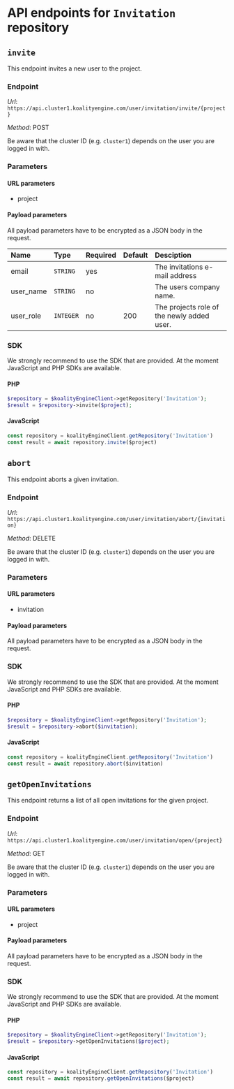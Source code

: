 # API endpoints for `Invitation` repository


## `invite`

This endpoint invites a new user to the project.

### Endpoint

*Url*: ```https://api.cluster1.koalityengine.com/user/invitation/invite/{project}```

*Method*: POST

Be aware that the cluster ID (e.g. `cluster1`) depends on the user you are logged in with.

### Parameters

#### URL parameters
 - project

#### Payload parameters

All payload parameters have to be encrypted as a JSON body in the request.

| Name                    | Type  | Required  | Default   | Desciption   |
|:----|:------|:----------|:-------------|:-------------|
| email  | `STRING` |  yes        |   | The invitations e-mail address           |
| user_name  | `STRING` |  no        |   | The users company name.           |
| user_role  | `INTEGER` |  no        | 200  | The projects role of the newly added user.           |

### SDK

We strongly recommend to use the SDK that are provided. At the moment JavaScript and PHP SDKs are available.

#### PHP
```php
$repository = $koalityEngineClient->getRepository('Invitation');
$result = $repository->invite($project);
```

#### JavaScript

```javascript
const repository = koalityEngineClient.getRepository('Invitation')
const result = await repository.invite($project)
```


## `abort`

This endpoint aborts a given invitation.

### Endpoint

*Url*: ```https://api.cluster1.koalityengine.com/user/invitation/abort/{invitation}```

*Method*: DELETE

Be aware that the cluster ID (e.g. `cluster1`) depends on the user you are logged in with.

### Parameters

#### URL parameters
 - invitation

#### Payload parameters

All payload parameters have to be encrypted as a JSON body in the request.


### SDK

We strongly recommend to use the SDK that are provided. At the moment JavaScript and PHP SDKs are available.

#### PHP
```php
$repository = $koalityEngineClient->getRepository('Invitation');
$result = $repository->abort($invitation);
```

#### JavaScript

```javascript
const repository = koalityEngineClient.getRepository('Invitation')
const result = await repository.abort($invitation)
```


## `getOpenInvitations`

This endpoint returns a list of all open invitations for the given project.

### Endpoint

*Url*: ```https://api.cluster1.koalityengine.com/user/invitation/open/{project}```

*Method*: GET

Be aware that the cluster ID (e.g. `cluster1`) depends on the user you are logged in with.

### Parameters

#### URL parameters
 - project

#### Payload parameters

All payload parameters have to be encrypted as a JSON body in the request.


### SDK

We strongly recommend to use the SDK that are provided. At the moment JavaScript and PHP SDKs are available.

#### PHP
```php
$repository = $koalityEngineClient->getRepository('Invitation');
$result = $repository->getOpenInvitations($project);
```

#### JavaScript

```javascript
const repository = koalityEngineClient.getRepository('Invitation')
const result = await repository.getOpenInvitations($project)
```

